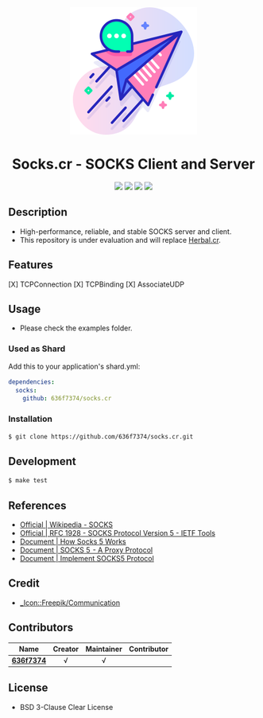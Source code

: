 <div align = "center"><img src="images/icon.png" width="256" height="256" /></div>

<div align = "center">
  <h1>Socks.cr - SOCKS Client and Server</h1>
</div>

<p align="center">
  <a href="https://crystal-lang.org">
    <img src="https://img.shields.io/badge/built%20with-crystal-000000.svg" /></a>
  <a href="https://github.com/636f7374/socks.cr/actions">
    <img src="https://github.com/636f7374/socks.cr/workflows/Continuous%20Integration/badge.svg" /></a>
  <a href="https://github.com/636f7374/socks.cr/releases">
    <img src="https://img.shields.io/github/release/636f7374/socks.cr.svg" /></a>
  <a href="https://github.com/636f7374/socks.cr/blob/master/license">
    <img src="https://img.shields.io/github/license/636f7374/socks.cr.svg"></a>
</p>

## Description

* High-performance, reliable, and stable SOCKS server and client.
* This repository is under evaluation and will replace [Herbal.cr](https://github.com/636f7374/herbal.cr).

## Features

[X] TCPConnection
[X] TCPBinding
[X] AssociateUDP

## Usage

* Please check the examples folder.

### Used as Shard

Add this to your application's shard.yml:
```yaml
dependencies:
  socks:
    github: 636f7374/socks.cr
```

### Installation

```bash
$ git clone https://github.com/636f7374/socks.cr.git
```

## Development

```bash
$ make test
```

## References

* [Official | Wikipedia - SOCKS](https://en.wikipedia.org/wiki/SOCKS)
* [Official | RFC 1928 - SOCKS Protocol Version 5 - IETF Tools](https://tools.ietf.org/html/rfc1928)
* [Document | How Socks 5 Works](https://samsclass.info/122/proj/how-socks5-works.html)
* [Document | SOCKS 5  - A Proxy Protocol](https://dev.to/nimit95/socks-5-a-proxy-protocol-5hcd)
* [Document | Implement SOCKS5 Protocol](https://developpaper.com/using-nodejs-to-implement-socks5-protocol/)


## Credit

* [\_Icon::Freepik/Communication](https://www.flaticon.com/packs/communication-196)

## Contributors

|Name|Creator|Maintainer|Contributor|
|:---:|:---:|:---:|:---:|
|**[636f7374](https://github.com/636f7374)**|√|√||

## License

* BSD 3-Clause Clear License
